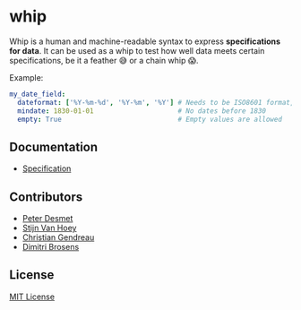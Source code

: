 # whip

Whip is a human and machine-readable syntax to express **specifications for data**. It can be used as a whip to test how well data meets certain specifications, be it a feather :sweat_smile: or a chain whip :scream:.

Example:

```yaml
my_date_field:
  dateformat: ['%Y-%m-%d', '%Y-%m', '%Y'] # Needs to be ISO8601 format, but don't allow ranges
  mindate: 1830-01-01                     # No dates before 1830
  empty: True                             # Empty values are allowed
```

## Documentation

* [Specification](docs/specification.md)

## Contributors

* [Peter Desmet](https://github.com/peterdesmet)
* [Stijn Van Hoey](https://github.com/stijnvanhoey)
* [Christian Gendreau](https://github.com/cgendreau)
* [Dimitri Brosens](https://github.com/DimEvil)

## License

[MIT License](LICENSE)
